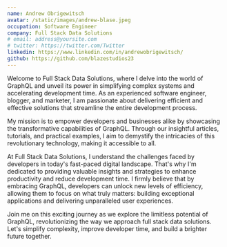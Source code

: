 ```yaml
---
name: Andrew Obrigewitsch
avatar: /static/images/andrew-blase.jpeg
occupation: Software Engineer
company: Full Stack Data Solutions
# email: address@yoursite.com
# twitter: https://twitter.com/Twitter
linkedin: https://www.linkedin.com/in/andrewobrigewitsch/
github: https://github.com/blazestudios23
---
```


Welcome to Full Stack Data Solutions, where I delve into the world of GraphQL and unveil its power in simplifying complex systems and accelerating development time. As an experienced software engineer, blogger, and marketer, I am passionate about delivering efficient and effective solutions that streamline the entire development process.

My mission is to empower developers and businesses alike by showcasing the transformative capabilities of GraphQL. Through our insightful articles, tutorials, and practical examples, I aim to demystify the intricacies of this revolutionary technology, making it accessible to all.

At Full Stack Data Solutions, I understand the challenges faced by developers in today's fast-paced digital landscape. That's why I'm dedicated to providing valuable insights and strategies to enhance productivity and reduce development time. I firmly believe that by embracing GraphQL, developers can unlock new levels of efficiency, allowing them to focus on what truly matters: building exceptional applications and delivering unparalleled user experiences.

Join me on this exciting journey as we explore the limitless potential of GraphQL, revolutionizing the way we approach full stack data solutions. Let's simplify complexity, improve developer time, and build a brighter future together.
